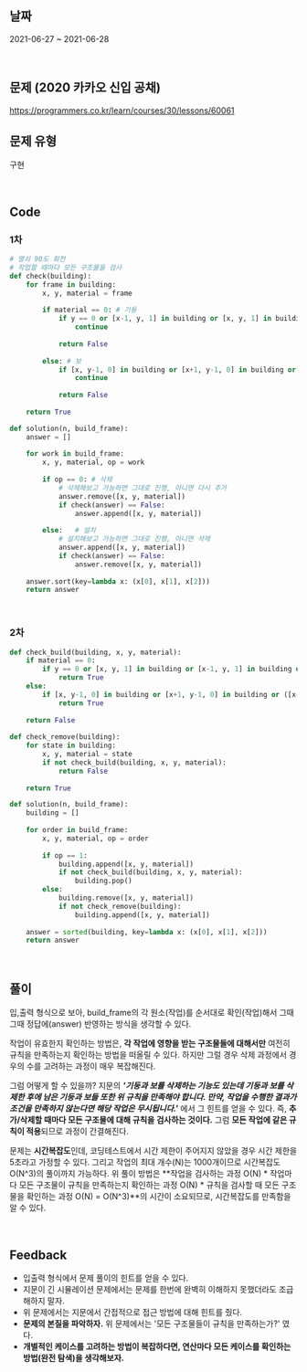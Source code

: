 ## 날짜
2021-06-27 ~ 2021-06-28

<br>

## 문제 (2020 카카오 신입 공채)
https://programmers.co.kr/learn/courses/30/lessons/60061
<br>

## 문제 유형
구현

<br>

## Code

### 1차

```python
# 열쇠 90도 회전
# 작업할 때마다 모든 구조물을 검사
def check(building):
    for frame in building:
        x, y, material = frame
        
        if material == 0: # 기둥
            if y == 0 or [x-1, y, 1] in building or [x, y, 1] in building or [x, y-1, 0] in building:
                continue
                
            return False
        
        else: # 보
            if [x, y-1, 0] in building or [x+1, y-1, 0] in building or ([x-1, y, 1] in building and [x+1, y, 1] in building):
                continue
            
            return False
    
    return True

def solution(n, build_frame):
    answer = []
    
    for work in build_frame:
        x, y, material, op = work
        
        if op == 0: # 삭제
            # 삭제해보고 가능하면 그대로 진행, 아니면 다시 추가
            answer.remove([x, y, material])
            if check(answer) == False:
                answer.append([x, y, material])
                
        else:   # 설치
            # 설치해보고 가능하면 그대로 진행, 아니면 삭제
            answer.append([x, y, material])
            if check(answer) == False:
                answer.remove([x, y, material])
    
    answer.sort(key=lambda x: (x[0], x[1], x[2]))
    return answer
```
<br>

### 2차

```python
def check_build(building, x, y, material):
    if material == 0:
        if y == 0 or [x, y, 1] in building or [x-1, y, 1] in building or [x, y-1, 0] in building:
            return True
    else:
        if [x, y-1, 0] in building or [x+1, y-1, 0] in building or ([x-1, y, 1] in building and [x+1, y, 1] in building):
            return True
        
    return False
        
def check_remove(building):
    for state in building:
        x, y, material = state
        if not check_build(building, x, y, material):
            return False
        
    return True

def solution(n, build_frame):
    building = []
    
    for order in build_frame:
        x, y, material, op = order
        
        if op == 1:
            building.append([x, y, material])
            if not check_build(building, x, y, material):
                building.pop()
        else:
            building.remove([x, y, material])
            if not check_remove(building):
                building.append([x, y, material])
    
    answer = sorted(building, key=lambda x: (x[0], x[1], x[2]))
    return answer
```

<br>

## 풀이
입,출력 형식으로 보아, build_frame의 각 원소(작업)를 순서대로 확인(작업)해서 그때 그때 정답에(answer) 반영하는 방식을 생각할 수 있다.

작업이 유효한지 확인하는 방법은, **각 작업에 영향을 받는 구조물들에 대해서만** 여전히 규칙을 만족하는지 확인하는 방법을 떠올릴 수 있다. 하지만 그럴 경우 삭제 과정에서 경우의 수를 고려하는 과정이 매우 복잡해진다.

그럼 어떻게 할 수 있을까? 지문의 ***'기둥과 보를 삭제하는 기능도 있는데 기둥과 보를 삭제한 후에 남은 기둥과 보들 또한 위 규칙을 만족해야 합니다. 만약, 작업을 수행한 결과가 조건을 만족하지 않는다면 해당 작업은 무시됩니다.'*** 에서 그 힌트를 얻을 수 있다. 즉, **추가/삭제할 때마다 모든 구조물에 대해 규칙을 검사하는 것이다.** 그럼 **모든 작업에 같은 규칙이 적용**되므로 과정이 간결해진다.

문제는 **시간복잡도**인데, 코딩테스트에서 시간 제한이 주어지지 않았을 경우 시간 제한을 5초라고 가정할 수 있다. 그리고 작업의 최대 개수(N)는 1000개이므로 시간복잡도 O(N^3)의 풀이까지 가능하다. 위 풀이 방법은 **작업을 검사하는 과정 O(N) * 작업마다 모든 구조물이 규칙을 만족하는지 확인하는 과정 O(N) * 규칙을 검사할 때 모든 구조물을 확인하는 과정 O(N) = O(N^3)**의 시간이 소요되므로, 시간복잡도를 만족함을 알 수 있다.


<br>

## Feedback
- 입출력 형식에서 문제 풀이의 힌트를 얻을 수 있다. 
- 지문이 긴 시뮬레이션 문제에서는 문제를 한번에 완벽히 이해하지 못했더라도 조급해하지 말자.
- 위 문제에서는 지문에서 간접적으로 접근 방법에 대해 힌트를 줬다.
- **문제의 본질을 파악하자.** 위 문제에서는 '모든 구조물들이 규칙을 만족하는가?' 였다.
- **개별적인 케이스를 고려하는 방법이 복잡하다면, 연산마다 모든 케이스를 확인하는 방법(완전 탐색)을 생각해보자.**